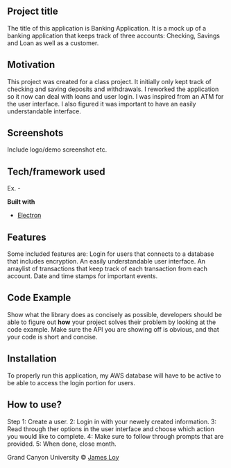 ## Project title
The title of this application is Banking Application. It is a mock up of a banking application that keeps track of three accounts:
Checking, Savings and Loan as well as a customer.

## Motivation
This project was created for a class project. It initially only kept track of checking and saving deposits and withdrawals.
I reworked the application so it now can deal with loans and user login. I was inspired from an ATM for the user interface. I also figured it was important to have an easily understandable interface.

## Screenshots
Include logo/demo screenshot etc.

## Tech/framework used
Ex. -

<b>Built with</b>
- [Electron](https://electron.atom.io)

## Features
Some included features are:
Login for users that connects to a database that includes encryption.
An easily understandable user interface.
An arraylist of transactions that keep track of each transaction from each account.
Date and time stamps for important events.

## Code Example
Show what the library does as concisely as possible, developers should be able to figure out **how** your project solves their problem by looking at the code example. Make sure the API you are showing off is obvious, and that your code is short and concise.

## Installation
To properly run this application, my AWS database will have to be active to be able to access the login portion for users.

## How to use?
Step 1: Create a user.
2: Login in with your newely created information.
3: Read through ther options in the user interface and choose which action you would like to complete.
4: Make sure to follow through prompts that are provided.
5: When done, close month.

Grand Canyon University © [James Loy](https://www.linkedin.com/in/jamesloy98/)
